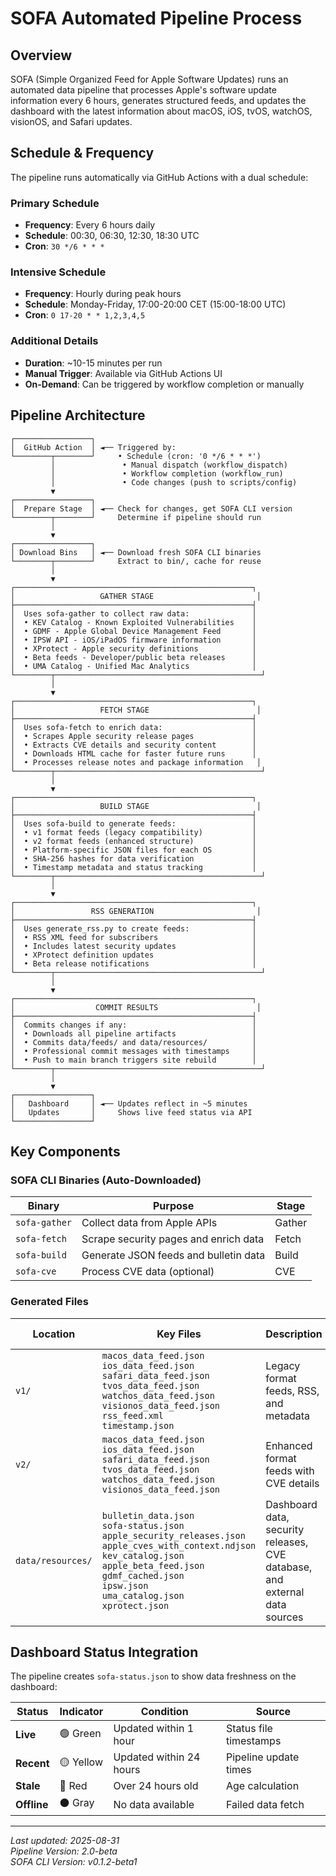 # SOFA Automated Pipeline Process

## Overview

SOFA (Simple Organized Feed for Apple Software Updates) runs an automated data pipeline that processes Apple's software update information every 6 hours, generates structured feeds, and updates the dashboard with the latest information about macOS, iOS, tvOS, watchOS, visionOS, and Safari updates.

## Schedule & Frequency

The pipeline runs automatically via GitHub Actions with a dual schedule:

### Primary Schedule
- **Frequency**: Every 6 hours daily
- **Schedule**: 00:30, 06:30, 12:30, 18:30 UTC
- **Cron**: `30 */6 * * *`

### Intensive Schedule  
- **Frequency**: Hourly during peak hours
- **Schedule**: Monday-Friday, 17:00-20:00 CET (15:00-18:00 UTC)
- **Cron**: `0 17-20 * * 1,2,3,4,5`

### Additional Details
- **Duration**: ~10-15 minutes per run
- **Manual Trigger**: Available via GitHub Actions UI
- **On-Demand**: Can be triggered by workflow completion or manually

## Pipeline Architecture

```
┌─────────────────┐
│  GitHub Action  │ ◄── Triggered by:
└────────┬────────┘     • Schedule (cron: '0 */6 * * *')
         │               • Manual dispatch (workflow_dispatch)
         │               • Workflow completion (workflow_run)
         │               • Code changes (push to scripts/config)
         ▼
┌─────────────────┐
│  Prepare Stage  │ ◄── Check for changes, get SOFA CLI version
└────────┬────────┘     Determine if pipeline should run
         │
         ▼
┌─────────────────┐
│ Download Bins   │ ◄── Download fresh SOFA CLI binaries
└────────┬────────┘     Extract to bin/, cache for reuse
         │
         ▼
┌─────────────────────────────────────────────────────┐
│                   GATHER STAGE                       │
├─────────────────────────────────────────────────────┤
│  Uses sofa-gather to collect raw data:              │
│  • KEV Catalog - Known Exploited Vulnerabilities    │
│  • GDMF - Apple Global Device Management Feed       │
│  • IPSW API - iOS/iPadOS firmware information       │
│  • XProtect - Apple security definitions            │
│  • Beta feeds - Developer/public beta releases      │
│  • UMA Catalog - Unified Mac Analytics              │
└────────┬──────────────────────────────────────────────┘
         │
         ▼
┌─────────────────────────────────────────────────────┐
│                   FETCH STAGE                        │
├─────────────────────────────────────────────────────┤
│  Uses sofa-fetch to enrich data:                    │
│  • Scrapes Apple security release pages             │
│  • Extracts CVE details and security content        │
│  • Downloads HTML cache for faster future runs      │
│  • Processes release notes and package information   │
└────────┬──────────────────────────────────────────────┘
         │
         ▼
┌─────────────────────────────────────────────────────┐
│                   BUILD STAGE                        │
├─────────────────────────────────────────────────────┤
│  Uses sofa-build to generate feeds:                 │
│  • v1 format feeds (legacy compatibility)           │
│  • v2 format feeds (enhanced structure)             │
│  • Platform-specific JSON files for each OS         │
│  • SHA-256 hashes for data verification             │
│  • Timestamp metadata and status tracking           │
└────────┬──────────────────────────────────────────────┘
         │
         ▼
┌─────────────────────────────────────────────────────┐
│                 RSS GENERATION                       │
├─────────────────────────────────────────────────────┤
│  Uses generate_rss.py to create feeds:              │
│  • RSS XML feed for subscribers                     │
│  • Includes latest security updates                 │
│  • XProtect definition updates                      │
│  • Beta release notifications                       │
└────────┬──────────────────────────────────────────────┘
         │
         ▼
┌─────────────────────────────────────────────────────┐
│                  COMMIT RESULTS                      │
├─────────────────────────────────────────────────────┤
│  Commits changes if any:                            │
│  • Downloads all pipeline artifacts                 │
│  • Commits data/feeds/ and data/resources/          │
│  • Professional commit messages with timestamps     │
│  • Push to main branch triggers site rebuild        │
└────────┬──────────────────────────────────────────────┘
         │
         ▼
┌─────────────────┐
│   Dashboard     │ ◄── Updates reflect in ~5 minutes
│   Updates       │     Shows live feed status via API
└─────────────────┘
```

## Key Components

### SOFA CLI Binaries (Auto-Downloaded)
| Binary | Purpose | Stage |
|--------|---------|-------|
| `sofa-gather` | Collect data from Apple APIs | Gather |
| `sofa-fetch` | Scrape security pages and enrich data | Fetch |
| `sofa-build` | Generate JSON feeds and bulletin data | Build |
| `sofa-cve` | Process CVE data (optional) | CVE |

### Generated Files
| Location | Key Files | Description | Update Frequency |
|----------|-----------|-------------|------------------|
| `v1/` | `macos_data_feed.json`<br>`ios_data_feed.json`<br>`safari_data_feed.json`<br>`tvos_data_feed.json`<br>`watchos_data_feed.json`<br>`visionos_data_feed.json`<br>`rss_feed.xml`<br>`timestamp.json` | Legacy format feeds, RSS, and metadata | Every run with changes |
| `v2/` | `macos_data_feed.json`<br>`ios_data_feed.json`<br>`safari_data_feed.json`<br>`tvos_data_feed.json`<br>`watchos_data_feed.json`<br>`visionos_data_feed.json` | Enhanced format feeds with CVE details | Every run with changes |
| `data/resources/` | `bulletin_data.json`<br>`sofa-status.json`<br>`apple_security_releases.json`<br>`apple_cves_with_context.ndjson`<br>`kev_catalog.json`<br>`apple_beta_feed.json`<br>`gdmf_cached.json`<br>`ipsw.json`<br>`uma_catalog.json`<br>`xprotect.json` | Dashboard data, security releases, CVE database, and external data sources | Every successful run |




## Dashboard Status Integration

The pipeline creates `sofa-status.json` to show data freshness on the dashboard:

| Status | Indicator | Condition | Source |
|--------|-----------|-----------|--------|
| **Live** | 🟢 Green | Updated within 1 hour | Status file timestamps |
| **Recent** | 🟡 Yellow | Updated within 24 hours | Pipeline update times |
| **Stale** | 🔴 Red | Over 24 hours old | Age calculation |
| **Offline** | ⚫ Gray | No data available | Failed data fetch |


---

*Last updated: 2025-08-31*  
*Pipeline Version: 2.0-beta*  
*SOFA CLI Version: v0.1.2-beta1*